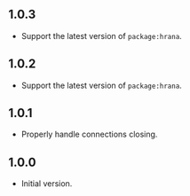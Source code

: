 ## 1.0.3

- Support the latest version of `package:hrana`.

## 1.0.2

- Support the latest version of `package:hrana`.

## 1.0.1

- Properly handle connections closing.

## 1.0.0

- Initial version.
